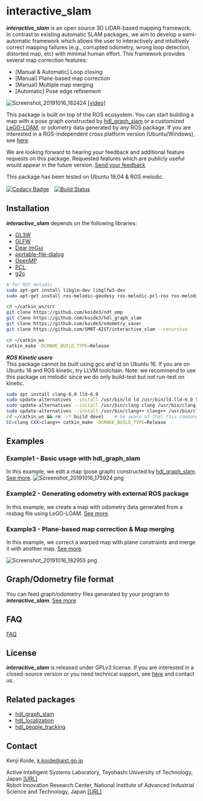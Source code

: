 # interactive_slam
***interactive_slam*** is an open source 3D LIDAR-based mapping framework. In contrast to existing automatic SLAM packages, we aim to develop a semi-automatic framework which allows the user to interactively and intuitively correct mapping failures (e.g., corrupted odometry, wrong loop detection, distorted map, etc) with minimal human effort. This framework provides several map correction features:
  - [Manual & Automatic] Loop closing
  - [Manual] Plane-based map correction
  - [Manual] Multiple map merging
  - [Automatic] Pose edge refinement


![Screenshot_20191016_182424](https://user-images.githubusercontent.com/31344317/66906208-3f2e0880-f042-11e9-8366-c178f9c00b65.png)
[[video]](https://youtu.be/KKG95xMVTas)


This package is built on top of the ROS ecosystem. You can start building a map with a pose graph constructed by [hdl_graph_slam](https://github.com/koide3/hdl_graph_slam) or a customized [LeGO-LOAM](https://github.com/koide3/LeGO-LOAM-BOR), or odometry data generated by any ROS package. If you are interested in a ROS-independent cross platform version (Ubuntu/Windows), see [here](https://github.com/koide3/interactive_slam/wiki/Closed-source-version).

We are looking forward to hearing your feedback and additional feature requests on this package. Requested features which are publicly useful would appear in the future version. [Send your feedback](https://docs.google.com/forms/d/1Qp1YA1XNX7qecNqZ--5T-40Qi5jnC-ayre1bNx89uIs)

This package has been tested on Ubuntu 18.04 & ROS melodic.

[![Codacy Badge](https://api.codacy.com/project/badge/Grade/294925db25014c2ba6698cb2841de365)](https://www.codacy.com/manual/koide3/interactive_slam?utm_source=github.com&amp;utm_medium=referral&amp;utm_content=koide3/interactive_slam&amp;utm_campaign=Badge_Grade)　[![Build Status](https://travis-ci.org/SMRT-AIST/interactive_slam.svg?branch=master)](https://travis-ci.org/SMRT-AIST/interactive_slam)

## Installation
***interactive_slam*** depends on the following libraries:

  - [GL3W](https://github.com/skaslev/gl3w)
  - [GLFW](https://www.glfw.org/)
  - [Dear ImGui](https://github.com/ocornut/imgui)
  - [portable-file-dialog](portable-file-dialog)
  - [OpenMP](https://www.openmp.org/)
  - [PCL](https://github.com/skaslev/gl3w)
  - [g2o](https://github.com/RainerKuemmerle/g2o)


```bash
# for ROS melodic
sudo apt-get install libglm-dev libglfw3-dev
sudo apt-get install ros-melodic-geodesy ros-melodic-pcl-ros ros-melodic-nmea-msgs ros-melodic-libg2o
```

```bash
cd ~/catkin_ws/src
git clone https://github.com/koide3/ndt_omp
git clone https://github.com/koide3/hdl_graph_slam
git clone https://github.com/koide3/odometry_saver
git clone https://github.com/SMRT-AIST/interactive_slam --recursive

cd ~/catkin_ws
catkin_make -DCMAKE_BUILD_TYPE=Release
```

***ROS Kinetic users***  
This package cannot be built using gcc and ld on Ubuntu 16. If you are on Ubuntu 16 and ROS kinetic, try LLVM toolchain. Note: we recommend to use this package on melodic since we do only build-test but not run-test on kinetic.

```bash
sudo apt install clang-6.0 lld-6.0
sudo update-alternatives --install /usr/bin/ld ld /usr/bin/ld.lld-6.0 50
sudo update-alternatives --install /usr/bin/clang clang /usr/bin/clang-6.0 50
sudo update-alternatives --install /usr/bin/clang++ clang++ /usr/bin/clang++-6.0 50
cd ~/catkin_ws && rm -rf build devel    # be aware of that this command removes build and devel directories
CC=clang CXX=clang++ catkin_make -DCMAKE_BUILD_TYPE=Release
```

## Examples

### Example1 - Basic usage with hdl_graph_slam

In this example, we edit a map (pose graph) constructed by [hdl_graph_slam](https://github.com/koide3/hdl_graph_slam).  [See more](https://github.com/koide3/interactive_slam/wiki/Example1).
![Screenshot_20191016_175924 png](https://user-images.githubusercontent.com/31344317/66904272-c11c3280-f03e-11e9-9420-078d75c5c0e9.jpg)

### Example2 - Generating odometry with external ROS package

In this example, we create a map with odometry data generated from a rosbag file using LeGO-LOAM. [See more](https://github.com/koide3/interactive_slam/wiki/Example2).

### Example3 - Plane-based map correction & Map merging

In this example, we correct a warped map with plane constraints and merge it with another map. [See more](https://github.com/koide3/interactive_slam/wiki/Example3).

![Screenshot_20191016_182955 png](https://user-images.githubusercontent.com/31344317/66906642-fe82bf00-f042-11e9-9373-f810337f4d97.jpg)

## Graph/Odometry file format

You can feed graph/odometry files generated by your program to ***interactive_slam***. [See more](https://github.com/koide3/interactive_slam/wiki/Format)

## FAQ

[FAQ](https://github.com/koide3/interactive_slam/wiki/FAQ)

## License
***interactive_slam*** is released under GPLv3 license. If you are interested in a closed-source version or you need technical support, see [here](https://github.com/koide3/interactive_slam/wiki/Closed-source-version) and contact us.

## Related packages

- [hdl_graph_slam](https://github.com/koide3/hdl_graph_slam)
- [hdl_localization](https://github.com/koide3/hdl_localization)
- [hdl_people_tracking](https://github.com/koide3/hdl_people_tracking)

## Contact
Kenji Koide, k.koide@aist.go.jp

Active Intelligent Systems Laboratory, Toyohashi University of Technology, Japan [\[URL\]](http://www.aisl.cs.tut.ac.jp)  
Robot Innovation Research Center, National Institute of Advanced Industrial Science and Technology, Japan  [\[URL\]](https://unit.aist.go.jp/rirc/en/team/smart_mobility.html)
